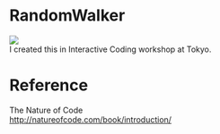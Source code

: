 # RandomWalker  
![](https://github.com/naoyashiga/RandomWalker/blob/master/randomWalker_demo.gif)  
I created this in Interactive Coding workshop at Tokyo.  

# Reference  
The Nature of Code  
http://natureofcode.com/book/introduction/
